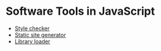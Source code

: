 # Software Tools in JavaScript

-   [Style checker](./style-checker.md)
-   [Static site generator](./static-site-generator.md)
-   [Library loader](./library-loader.md)
